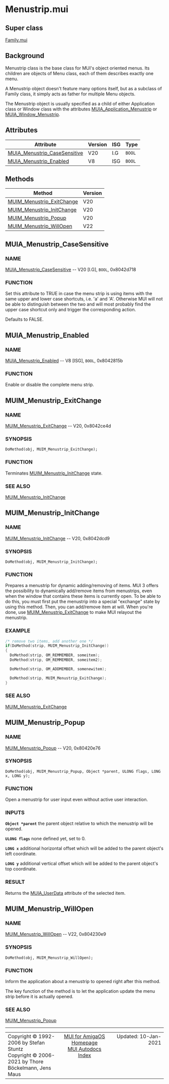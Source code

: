 # Menustrip.mui
## Super class
[Family.mui](MUI_Family.md)
## Background
Menustrip class is the base class for MUI's object oriented menus. Its
children are objects of Menu class, each of them describes exactly one menu.

A Menustrip object doesn't feature many options itself, but as a subclass of
Family class, it simply acts as father for multiple Menu objects.

The Menustrip object is usually specified as a child of either Application
class or Window class with the attributes [MUIA_Application_Menustrip](MUI_Application.md/#MUIA_Application_Menustrip) or
[MUIA_Window_Menustrip](MUI_Window.md/#MUIA_Window_Menustrip).
## Attributes
Attribute|Version|ISG|Type
---------|-------|---|----
[MUIA_Menustrip_CaseSensitive](MUI_Menustrip.md/#MUIA_Menustrip_CaseSensitive)|V20|I.G|`BOOL`
[MUIA_Menustrip_Enabled](MUI_Menustrip.md/#MUIA_Menustrip_Enabled)|V8|ISG|`BOOL`

## Methods
Method|Version
------|-------
[MUIM_Menustrip_ExitChange](MUI_Menustrip.md/#MUIM_Menustrip_ExitChange)|V20
[MUIM_Menustrip_InitChange](MUI_Menustrip.md/#MUIM_Menustrip_InitChange)|V20
[MUIM_Menustrip_Popup](MUI_Menustrip.md/#MUIM_Menustrip_Popup)|V20
[MUIM_Menustrip_WillOpen](MUI_Menustrip.md/#MUIM_Menustrip_WillOpen)|V22

## MUIA_Menustrip_CaseSensitive
### NAME
[MUIA_Menustrip_CaseSensitive](MUI_Menustrip.md/#MUIA_Menustrip_CaseSensitive) -- V20 [I.G], `BOOL`, 0x8042d718

### FUNCTION
Set this attribute to TRUE in case the menu strip is using items with the
same upper and lower case shortcuts, i.e. 'a' and 'A'. Otherwise MUI will
not be able to distinguish between the two and will most probably find the
upper case shortcut only and trigger the corresponding action.

Defaults to FALSE.

## MUIA_Menustrip_Enabled
### NAME
[MUIA_Menustrip_Enabled](MUI_Menustrip.md/#MUIA_Menustrip_Enabled) -- V8 [ISG], `BOOL`, 0x8042815b

### FUNCTION
Enable or disable the complete menu strip.

## MUIM_Menustrip_ExitChange
### NAME
[MUIM_Menustrip_ExitChange](MUI_Menustrip.md/#MUIM_Menustrip_ExitChange) -- V20, 0x8042ce4d

### SYNOPSIS
`DoMethod(obj, MUIM_Menustrip_ExitChange);`

### FUNCTION
Terminates [MUIM_Menustrip_InitChange](MUI_Menustrip.md/#MUIM_Menustrip_InitChange) state.

### SEE ALSO
[MUIM_Menustrip_InitChange](MUI_Menustrip.md/#MUIM_Menustrip_InitChange)

## MUIM_Menustrip_InitChange
### NAME
[MUIM_Menustrip_InitChange](MUI_Menustrip.md/#MUIM_Menustrip_InitChange) -- V20, 0x8042dcd9

### SYNOPSIS
`DoMethod(obj, MUIM_Menustrip_InitChange);`

### FUNCTION
Prepares a menustrip for dynamic adding/removing of items. MUI 3 offers the
possibility to dynamically add/remove items from menustrips, even when the
window that contains these items is currently open. To be able to do this,
you must first put the menustrip into a special "exchange" state by using
this method. Then, you can add/remove item at will. When you're done, use
[MUIM_Menustrip_ExitChange](MUI_Menustrip.md/#MUIM_Menustrip_ExitChange) to make MUI relayout the menustrip.

### EXAMPLE
```c++
/* remove two items, add another one */
if(DoMethod(strip, MUIM_Menustrip_InitChange))
{
  DoMethod(strip, OM_REMMEMBER, someitem);
  DoMethod(strip, OM_REMMEMBER, someitem2);

  DoMethod(strip, OM_ADDMEMBER, somenewitem);

  DoMethod(strip, MUIM_Menustrip_ExitChange);
}
```

### SEE ALSO
[MUIM_Menustrip_ExitChange](MUI_Menustrip.md/#MUIM_Menustrip_ExitChange)

## MUIM_Menustrip_Popup
### NAME
[MUIM_Menustrip_Popup](MUI_Menustrip.md/#MUIM_Menustrip_Popup) -- V20, 0x80420e76

### SYNOPSIS
`DoMethod(obj, MUIM_Menustrip_Popup, Object *parent, ULONG flags, LONG x, LONG y);`

### FUNCTION
Open a menustrip for user input even without active user interaction.

### INPUTS
**`Object *parent`**
     the parent object relative to which the menustrip will be opened.

**`ULONG flags`**
     none defined yet, set to 0.

**`LONG x`**
     additional horizontal offset which will be added to
     the parent object's left coordinate.

**`LONG y`**
     additional vertical offset which will be added to
     the parent object's top coordinate.

### RESULT
Returns the [MUIA_UserData](MUI_Notify.md/#MUIA_UserData) attribute of the selected item.

## MUIM_Menustrip_WillOpen
### NAME
[MUIM_Menustrip_WillOpen](MUI_Menustrip.md/#MUIM_Menustrip_WillOpen) -- V22, 0x804230e9

### SYNOPSIS
`DoMethod(obj, MUIM_Menustrip_WillOpen);`

### FUNCTION
Inform the application about a menustrip to opened right after this method.

The key function of the method is to let the application update the menu strip
before it is actually opened.

### SEE ALSO
[MUIM_Menustrip_Popup](MUI_Menustrip.md/#MUIM_Menustrip_Popup)

----
<table class='compact' style='border: none; border-spacing: 0px; margin: 0px' width='100%'>
<tr>
<td style='text-align: left; vertical-align: top' width='33%'>Copyright &copy 1992-2006 by Stefan Stuntz<br>Copyright &copy 2006-2021 by Thore B&ouml;ckelmann, Jens Maus</TD>
<td style='text-align: center; vertical-align: top' width='33%'>
<a href=https://github.com/amiga-mui/muidev>MUI for AmigaOS Homepage</a><br>
<a href=https://github.com/amiga-mui/muidev/blob/master/autodocs/autodocs.md>MUI Autodocs Index</a>
</td>
<td style='text-align: right; vertical-align: top' width='33%'>Updated: 10-Jan-2021</td>
</tr>
</table>
